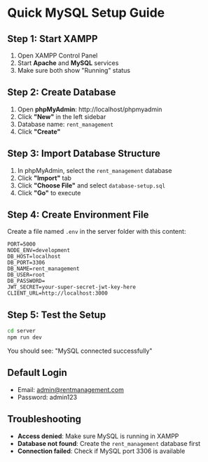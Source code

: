 # Quick MySQL Setup Guide

## Step 1: Start XAMPP
1. Open XAMPP Control Panel
2. Start **Apache** and **MySQL** services
3. Make sure both show "Running" status

## Step 2: Create Database
1. Open **phpMyAdmin**: http://localhost/phpmyadmin
2. Click **"New"** in the left sidebar
3. Database name: `rent_management`
4. Click **"Create"**

## Step 3: Import Database Structure
1. In phpMyAdmin, select the `rent_management` database
2. Click **"Import"** tab
3. Click **"Choose File"** and select `database-setup.sql`
4. Click **"Go"** to execute

## Step 4: Create Environment File
Create a file named `.env` in the server folder with this content:

```env
PORT=5000
NODE_ENV=development
DB_HOST=localhost
DB_PORT=3306
DB_NAME=rent_management
DB_USER=root
DB_PASSWORD=
JWT_SECRET=your-super-secret-jwt-key-here
CLIENT_URL=http://localhost:3000
```

## Step 5: Test the Setup
```bash
cd server
npm run dev
```

You should see: "MySQL connected successfully"

## Default Login
- Email: admin@rentmanagement.com
- Password: admin123

## Troubleshooting
- **Access denied**: Make sure MySQL is running in XAMPP
- **Database not found**: Create the `rent_management` database first
- **Connection failed**: Check if MySQL port 3306 is available
